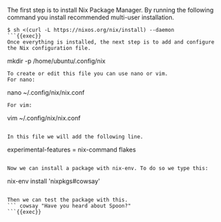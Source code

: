 The first step is to install Nix Package Manager. By running the following command you install recommended multi-user installation.

```
$ sh <(curl -L https://nixos.org/nix/install) --daemon
```{{exec}}
Once everything is installed, the next step is to add and configure the Nix configuration file.

```
mkdir -p /home/ubuntu/.config/nix
```{{exec}}
To create or edit this file you can use nano or vim.
For nano:
```
nano ~/.config/nix/nix.conf
```{{exec}}
For vim:
```
vim ~/.config/nix/nix.conf
```{{exec}}

In this file we will add the following line. 
```
experimental-features = nix-command flakes
```{{exec}}

Now we can install a package with nix-env. To do so we type this: 
```
nix-env install 'nixpkgs#cowsay'
```{{exec}}

Then we can test the package with this. 
``` cowsay "Have you heard about Spoon?"
```{{exec}} 
